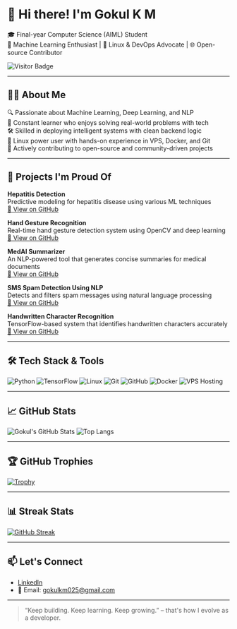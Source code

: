 # 👋 Hi there! I'm Gokul K M

🎓 Final-year Computer Science (AIML) Student  
🤖 Machine Learning Enthusiast | 🐧 Linux & DevOps Advocate | 🌐 Open-source Contributor  

![Visitor Badge](https://komarev.com/ghpvc/?username=gokulkm6&style=flat&color=blue)

---

## 👨‍💻 About Me

🔍 Passionate about Machine Learning, Deep Learning, and NLP  
🧠 Constant learner who enjoys solving real-world problems with tech  
🛠️ Skilled in deploying intelligent systems with clean backend logic  
🐧 Linux power user with hands-on experience in VPS, Docker, and Git  
🌱 Actively contributing to open-source and community-driven projects

---

## 🧩 Projects I'm Proud Of

**Hepatitis Detection**  
Predictive modeling for hepatitis disease using various ML techniques  
[🔗 View on GitHub](https://github.com/gokulkm6/Hepatitis-Detection)

**Hand Gesture Recognition**  
Real-time hand gesture detection system using OpenCV and deep learning  
[🔗 View on GitHub](https://github.com/gokulkm6/Hand-Gesture-Recognition)

**MedAI Summarizer**  
An NLP-powered tool that generates concise summaries for medical documents  
[🔗 View on GitHub](https://github.com/gokulkm6/MedAI-Summarizer)

**SMS Spam Detection Using NLP**  
Detects and filters spam messages using natural language processing  
[🔗 View on GitHub](https://github.com/gokulkm6/SMS_SPAM_DETECTION_USING_NLP)

**Handwritten Character Recognition**  
TensorFlow-based system that identifies handwritten characters accurately  
[🔗 View on GitHub](https://github.com/gokulkm6/HandWrittenCharacterRecognition-TensorFlow)

---

## 🛠️ Tech Stack & Tools

![Python](https://img.shields.io/badge/-Python-3776AB?logo=python&logoColor=white)
![TensorFlow](https://img.shields.io/badge/-TensorFlow-FF6F00?logo=tensorflow&logoColor=white)
![Linux](https://img.shields.io/badge/-Linux-FCC624?logo=linux&logoColor=black)
![Git](https://img.shields.io/badge/-Git-F05032?logo=git&logoColor=white)
![GitHub](https://img.shields.io/badge/-GitHub-181717?logo=github&logoColor=white)
![Docker](https://img.shields.io/badge/-Docker-2496ED?logo=docker&logoColor=white)
![VPS Hosting](https://img.shields.io/badge/-VPS%20Hosting-007ACC?logo=azure&logoColor=white)

---

## 📈 GitHub Stats

![Gokul's GitHub Stats](https://github-readme-stats.vercel.app/api?username=gokulkm6&show_icons=true&theme=github_dark)
![Top Langs](https://github-readme-stats.vercel.app/api/top-langs/?username=gokulkm6&layout=compact&theme=github_dark)

---

## 🏆 GitHub Trophies

[![Trophy](https://github-profile-trophy.vercel.app/?username=gokulkm6&theme=gruvbox&margin-w=10)](https://github.com/ryo-ma/github-profile-trophy)

---

## 📊 Streak Stats

[![GitHub Streak](https://streak-stats.demolab.com?user=gokulkm6&theme=dark&hide_border=false)](https://git.io/streak-stats)

---

## 📫 Let's Connect

- [LinkedIn](https://www.linkedin.com/in/gokul-km-602056253/)
- 📧 Email: [gokulkm025@gmail.com](mailto:gokulkm025@gmail.com)

---

> “Keep building. Keep learning. Keep growing.” – that's how I evolve as a developer.
